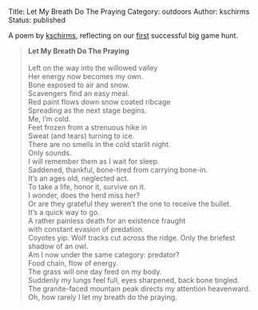 Title: Let My Breath Do The Praying
Category: outdoors
Author: kschirms
Status: published

A poem by [kschirms](/author/kschirms.html), reflecting on our [first](/first-elk-hunt-retrospective.html) successful big game hunt.

> <strong>Let My Breath Do The Praying</strong><br><br>Left on the way into the willowed valley<br>Her energy now becomes my own.<br>Bone exposed to air and snow.<br>Scavengers find an easy meal.<br>Red paint flows down snow coated ribcage<br>Spreading as the next stage begins.<br>Me, I’m cold.<br>Feet frozen from a strenuous hike in<br>Sweat (and tears) turning to ice.<br>There are no smells in the cold starlit night.<br>Only sounds.<br>I will remember them as I wait for sleep.<br>Saddened, thankful, bone-tired from carrying bone-in.<br>It’s an ages old, neglected act.<br>To take a life, honor it, survive on it.<br>I wonder, does the herd miss her?<br>Or are they grateful they weren’t the one to receive the bullet.<br>It’s a quick way to go.<br>A rather painless death for an existence fraught<br>with constant evasion of predation.<br>Coyotes yip. Wolf tracks cut across the ridge. Only the briefest shadow of an owl.<br>Am I now under the same category: predator?<br>Food chain, flow of energy.<br>The grass will one day feed on my body.<br>Suddenly my lungs feel full, eyes sharpened, back bone tingled.<br>The granite-faced mountain peak directs my attention heavenward.<br>Oh, how rarely I let my breath do the praying.<br>
